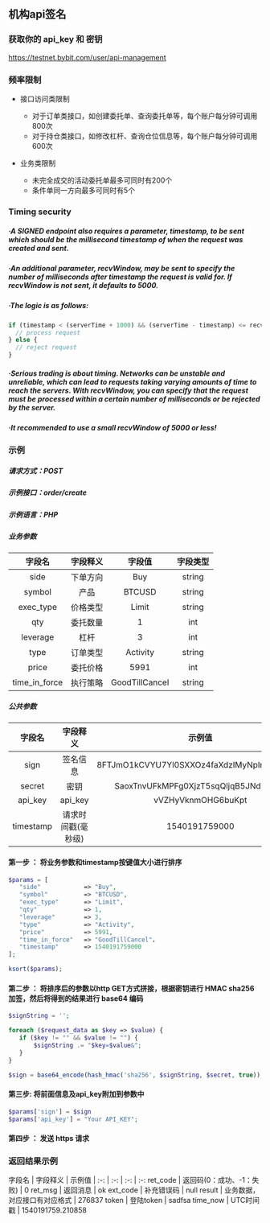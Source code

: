 ## 机构api签名
### 获取你的 api_key 和 密钥
<a href="https://testnet.bybit.com/user/api-management">https://testnet.bybit.com/user/api-management</a>

### 频率限制

* 接口访问类限制
  * 对于订单类接口，如创建委托单、查询委托单等，每个账户每分钟可调用800次
  * 对于持仓类接口，如修改杠杆、查询仓位信息等，每个账户每分钟可调用600次

* 业务类限制
  * 未完全成交的活动委托单最多可同时有200个
  * 条件单同一方向最多可同时有5个

### Timing security

##### ·A SIGNED endpoint also requires a parameter, timestamp, to be sent which should be the millisecond timestamp of when the request was created and sent.
##### ·An additional parameter, recvWindow, may be sent to specify the number of milliseconds after timestamp the request is valid for. If recvWindow is not sent, it defaults to 5000.
##### ·The logic is as follows:
```php
if (timestamp < (serverTime + 1000) && (serverTime - timestamp) <= recvWindow) {
  // process request
} else {
  // reject request
}
```
##### ·Serious trading is about timing. Networks can be unstable and unreliable, which can lead to requests taking varying amounts of time to reach the servers. With recvWindow, you can specify that the request must be processed within a certain number of milliseconds or be rejected by the server.

##### ·It recommended to use a small recvWindow of 5000 or less!

### 示例
##### 请求方式：POST
##### 示例接口：order/create
##### 示例语言：PHP
##### 业务参数
字段名 | 字段释义 | 字段值 | 字段类型
:-: | :-: | :-: | :-:
side | 下单方向 | Buy | string
symbol | 产品 | BTCUSD | string
exec_type | 价格类型 | Limit | string
qty | 委托数量 | 1 | int
leverage | 杠杆 | 3 | int
type | 订单类型 | Activity | string
price | 委托价格 | 5991 | int
time_in_force | 执行策略 | GoodTillCancel | string

##### 公共参数
字段名 | 字段释义 | 示例值 | 字段类型
:-: | :-: | :-: | :-:
sign | 签名信息 | 8FTJmO1kCVYU7Yl0SXXOz4faXdzIMyNpInftul3Civc= | string
secret| 密钥 | SaoxTnvUFkMPFg0XjzT5sqQljqB5JNd2633L | string
api_key | api_key | vVZHyVknmOHG6buKpt | string
timestamp | 请求时间戳(毫秒级) | 1540191759000 | int

#### 第一步 ： 将业务参数和timestamp按键值大小进行排序
```php
$params = [
   "side"            => "Buy",
   "symbol"          => "BTCUSD",
   "exec_type"       => "Limit",
   "qty"             => 1,
   "leverage"        => 3,
   "type"            => "Activity",
   "price"           => 5991,
   "time_in_force"   => "GoodTillCancel"，
   "timestamp"       => 1540191759000
];

ksort($params);
```

#### 第二步 ： 将排序后的参数以http GET方式拼接，根据密钥进行 HMAC sha256 加签，然后将得到的结果进行 base64 编码

```php
$signString = '';

foreach ($request_data as $key => $value) {
   if ($key != "" && $value != "") {
       $signString .= "$key=$value&";
   }
}

$sign = base64_encode(hash_hmac('sha256', $signString, $secret, true));
```

#### 第三步: 将前面信息及api_key附加到参数中
```php
$params['sign'] = $sign
$params['api_key'] = "Your API_KEY";
```

#### 第四步 ： 发送 https 请求

### 返回结果示例

字段名 | 字段释义 | 示例值 |
:-: | :-: | :-: | :-:
ret_code | 返回码(0：成功、-1：失败) | 0 
ret_msg | 返回消息 | ok 
ext_code | 补充错误码 | null 
result | 业务数据，对应接口有对应格式 | 276837 
token | 登陆token | sadfsa
time_now | UTC时间戳 | 1540191759.210858
